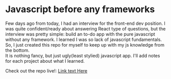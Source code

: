 # Javascript before any frameworks
Few days ago from today, I had an interview for the front-end dev position. I was quite confident/ready about answering React type of questions, but the interview was pretty simple: build an to-do app with the pure javascript without any framework. 
I learned I was so lack of javascript fundamentals. So, I just created this repo for myself to keep up with my js knowledge from the bottom.
<br> 
It is nothing fancy, but just ugly(least stylied) javascript app. I'll add notes for each project about what I learned. 

Check out the repo live!: [Link text Here](https://jungwonoh0920.github.io/vanillaJS/)
